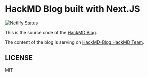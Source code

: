 # HackMD Blog built with Next.JS

[![Netlify Status](https://api.netlify.com/api/v1/badges/7c5efafc-82fd-403a-b8b9-88adb3cf6308/deploy-status)](https://app.netlify.com/sites/trusting-payne-c9d973/deploys)

This is the source code of the [HackMD Blog](https://blog.hackmd.io).

The content of the blog is serving on [HackMD-Blog HackMD Team](https://hackmd.io/@hackmd-blog).

## LICENSE

MIT
